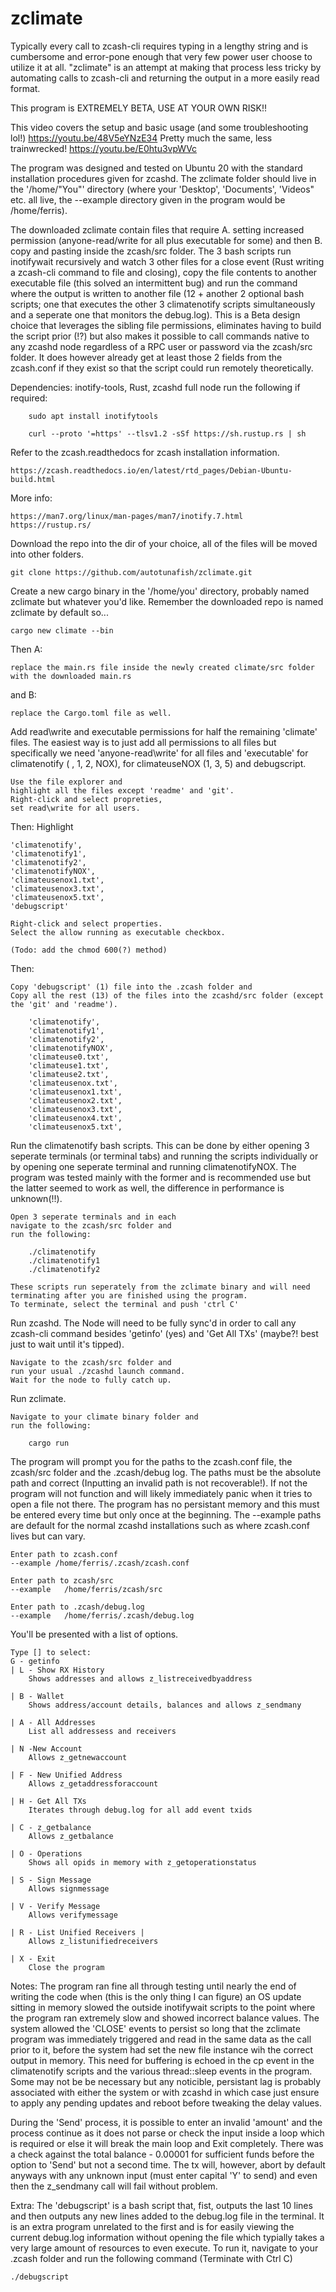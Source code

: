 # zclimate

Typically every call to zcash-cli requires typing in a lengthy string and is cumbersome and error-pone enough that very few power user choose to utilize it at all. "zclimate" is an attempt at making that process less tricky by automating calls to zcash-cli and returning the output in a more easily read format. 

This program is EXTREMELY BETA, USE AT YOUR OWN RISK!! 

This video covers the setup and basic usage (and some troubleshooting lol!) https://youtu.be/48V5eYNzE34
Pretty much the same, less trainwrecked! https://youtu.be/E0htu3vpWVc

The program was designed and tested on Ubuntu 20 with the standard installation procedures given for zcashd. The zclimate folder should live in the '/home/"You"' directory (where your 'Desktop', 'Documents', 'Videos" etc. all live, the --example directory given in the program would be /home/ferris). 

The downloaded zclimate contain files that require 
A. setting increased permission (anyone-read/write for all plus executable for some) and then 
B. copy and pasting inside the zcash/src folder. 
The 3 bash scripts run inotifywait recursively and watch 3 other files for a close event (Rust writing a zcash-cli command to file and closing), copy the file contents to another executable file (this solved an intermittent bug) and run the command where the output is written to another file (12 + another 2 optional bash scripts; one that executes the other 3 climatenotify scripts simultaneously and a seperate one that monitors the debug.log). 
This is a Beta design choice that leverages the sibling file permissions, eliminates having to build the script prior (!?) but also makes it possible to call commands native to any zcashd node regardless of a RPC user or password via the zcash/src folder. It does however already get at least those 2 fields from the zcash.conf if they exist so that the script could run remotely theoretically.

 

Dependencies: inotify-tools, Rust, zcashd full node 
	run the following if required:
	
		sudo apt install inotifytools
	
		curl --proto '=https' --tlsv1.2 -sSf https://sh.rustup.rs | sh
	
Refer to the zcash.readthedocs for zcash installation information.
	
	https://zcash.readthedocs.io/en/latest/rtd_pages/Debian-Ubuntu-build.html

More info:

	https://man7.org/linux/man-pages/man7/inotify.7.html
	https://rustup.rs/
	
Download the repo into the dir of your choice, all of the files will be moved into other folders.

	git clone https://github.com/autotunafish/zclimate.git
	
Create a new cargo binary in the '/home/you' directory, probably named zclimate but whatever you'd like. 
Remember the downloaded repo is named zclimate by default so...

	cargo new climate --bin

Then A: 

	replace the main.rs file inside the newly created climate/src folder with the downloaded main.rs
	
and B: 

	replace the Cargo.toml file as well.

Add read\write and executable permissions for half the remaining 'climate' files. The easiest way is to just add all permissions to all files but specifically we need 'anyone-read\write' for all files and 'executable' for climatenotify ( , 1, 2, NOX), for climateuseNOX (1, 3, 5) and debugscript. 

	Use the file explorer and 
	highlight all the files except 'readme' and 'git'. 
	Right-click and select propreties,
	set read\write for all users.
	
Then:
	Highlight
	
	'climatenotify', 
	'climatenotify1', 
	'climatenotify2',
	'climatenotifyNOX', 
	'climateusenox1.txt', 
	'climateusenox3.txt',
	'climateusenox5.txt',
	'debugscript'
	
	Right-click and select properties.
	Select the allow running as executable checkbox.
	
	(Todo: add the chmod 600(?) method)

Then:

	Copy 'debugscript' (1) file into the .zcash folder and
	Copy all the rest (13) of the files into the zcashd/src folder (except the 'git' and 'readme').
	
		'climatenotify', 
		'climatenotify1', 
		'climatenotify2',
		'climatenotifyNOX', 
		'climateuse0.txt', 
		'climateuse1.txt', 
		'climateuse2.txt',
		'climateusenox.txt', 
		'climateusenox1.txt', 
		'climateusenox2.txt',
		'climateusenox3.txt', 
		'climateusenox4.txt',
		'climateusenox5.txt',

Run the climatenotify bash scripts. This can be done by either opening 3 seperate terminals (or terminal tabs) and running the scripts individually or by opening one seperate terminal and running climatenotifyNOX. The program was tested mainly with the former and is recommended use but the latter seemed to work as well, the difference in performance is unknown(!!).

	Open 3 seperate terminals and in each
	navigate to the zcash/src folder and
	run the following:
	
		./climatenotify
		./climatenotify1
		./climatenotify2
		 
	These scripts run seperately from the zclimate binary and will need terminating after you are finished using the program. 
	To terminate, select the terminal and push 'ctrl C'
		
Run zcashd. The Node will need to be fully sync'd in order to call any zcash-cli command besides 'getinfo' (yes) and 'Get All TXs' (maybe?! best just to wait until it's tipped).

	Navigate to the zcash/src folder and
	run your usual ./zcashd launch command.
	Wait for the node to fully catch up.
		
Run zclimate. 

	Navigate to your climate binary folder and 
	run the following:
  
		cargo run
			
The program will prompt you for the paths to
	the zcash.conf file,
	the zcash/src folder and
	the .zcash/debug log.
The paths must be the absolute path and correct (Inputting an invalid path is not recoverable!). If not the program will not function and will likely immediately panic when it tries to open a file not there. The program has no persistant memory and this must be entered every time but only once at the beginning. 
The --example paths are default for the normal zcashd installations such as where zcash.conf lives but can vary.

	Enter path to zcash.conf
	--example /home/ferris/.zcash/zcash.conf

	Enter path to zcash/src
	--example   /home/ferris/zcash/src

	Enter path to .zcash/debug.log 
	--example   /home/ferris/.zcash/debug.log
	
You'll be presented with a list of options.

	Type [] to select:
	G - getinfo 
	| L - Show RX History 
		Shows addresses and allows z_listreceivedbyaddress
		
	| B - Wallet 
		Shows address/account details, balances and allows z_sendmany
		
	| A - All Addresses 
		List all addressess and receivers
		
	| N -New Account 
		Allows z_getnewaccount
		
	| F - New Unified Address
		Allows z_getaddressforaccount
		 
	| H - Get All TXs 
		Iterates through debug.log for all add event txids
		
	| C - z_getbalance 		
		Allows z_getbalance
		
	| O - Operations 
		Shows all opids in memory with z_getoperationstatus
		
	| S - Sign Message 
		Allows signmessage
		
	| V - Verify Message 
		Allows verifymessage
		
	| R - List Unified Receivers |
		Allows z_listunifiedreceivers
		
	| X - Exit
		Close the program


Notes: The program ran fine all through testing until nearly the end of writing the code when (this is the only thing I can figure) an OS update sitting in memory slowed the outside inotifywait scripts to the point where the program ran extremely slow and showed incorrect balance values. The system allowed the 'CLOSE' events to persist so long that the zclimate program was immediately triggered and read in the same data as the call prior to it, before the system had set the new file instance wih the correct output in memory. This need for buffering is echoed in the cp event in the climatenotify scripts and the various thread::sleep events in the program. Some may not be be necessary but any noticible, persistant lag is probably associated with either the system or with zcashd in which case just ensure to apply any pending updates and reboot before tweaking the delay values.

During the 'Send' process, it is possible to enter an invalid 'amount' and the process continue as it does not parse or check the input inside a loop which is required or else it will break the main loop and Exit completely. There was a check against the total balance - 0.00001 for sufficient funds before the option to 'Send' but not a second time. The tx will, however, abort by default anyways with any unknown input (must enter capital 'Y' to send) and even then the z_sendmany call will fail without problem. 

Extra: The 'debugscript' is a bash script that, fist, outputs the last 10 lines and then outputs any new lines added to the debug.log file in the terminal. It is an extra program unrelated to the first and is for easily viewing the current debug.log information without opening the file which typially takes a very large amount of resources to even execute. To run it, navigate to your .zcash folder and run the following command (Terminate with Ctrl C)
  
  	./debugscript

